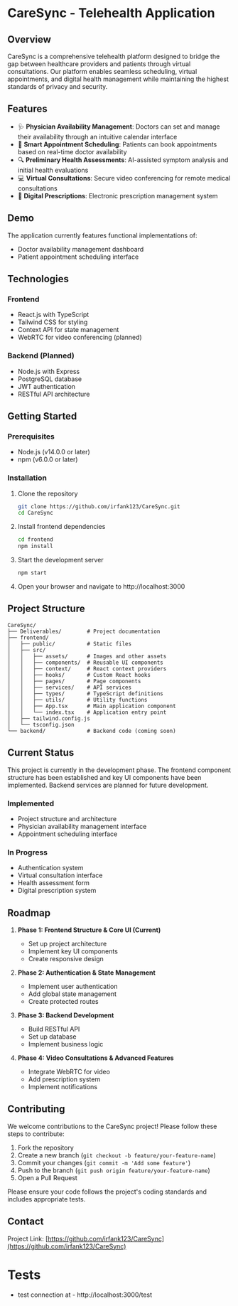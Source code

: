 # CareSync - Telehealth Application

## Overview

CareSync is a comprehensive telehealth platform designed to bridge the gap between healthcare providers and patients through virtual consultations. Our platform enables seamless scheduling, virtual appointments, and digital health management while maintaining the highest standards of privacy and security.

## Features

- 🩺 **Physician Availability Management**: Doctors can set and manage their availability through an intuitive calendar interface
- 📅 **Smart Appointment Scheduling**: Patients can book appointments based on real-time doctor availability
- 🔍 **Preliminary Health Assessments**: AI-assisted symptom analysis and initial health evaluations
- 💻 **Virtual Consultations**: Secure video conferencing for remote medical consultations
- 💊 **Digital Prescriptions**: Electronic prescription management system

## Demo

The application currently features functional implementations of:

- Doctor availability management dashboard
- Patient appointment scheduling interface

## Technologies

### Frontend

- React.js with TypeScript
- Tailwind CSS for styling
- Context API for state management
- WebRTC for video conferencing (planned)

### Backend (Planned)

- Node.js with Express
- PostgreSQL database
- JWT authentication
- RESTful API architecture

## Getting Started

### Prerequisites

- Node.js (v14.0.0 or later)
- npm (v6.0.0 or later)

### Installation

1. Clone the repository

   ```bash
   git clone https://github.com/irfank123/CareSync.git
   cd CareSync
   ```
2. Install frontend dependencies

   ```bash
   cd frontend
   npm install
   ```
3. Start the development server

   ```bash
   npm start
   ```
4. Open your browser and navigate to http://localhost:3000

## Project Structure

```
CareSync/
├── Deliverables/        # Project documentation
├── frontend/
│   ├── public/          # Static files
│   ├── src/
│   │   ├── assets/      # Images and other assets
│   │   ├── components/  # Reusable UI components
│   │   ├── context/     # React context providers
│   │   ├── hooks/       # Custom React hooks
│   │   ├── pages/       # Page components
│   │   ├── services/    # API services
│   │   ├── types/       # TypeScript definitions
│   │   ├── utils/       # Utility functions
│   │   ├── App.tsx      # Main application component
│   │   └── index.tsx    # Application entry point
│   ├── tailwind.config.js
│   └── tsconfig.json
└── backend/             # Backend code (coming soon)
```

## Current Status

This project is currently in the development phase. The frontend component structure has been established and key UI components have been implemented. Backend services are planned for future development.

### Implemented

- Project structure and architecture
- Physician availability management interface
- Appointment scheduling interface

### In Progress

- Authentication system
- Virtual consultation interface
- Health assessment form
- Digital prescription system

## Roadmap

1. **Phase 1: Frontend Structure & Core UI (Current)**

   - Set up project architecture
   - Implement key UI components
   - Create responsive design
2. **Phase 2: Authentication & State Management**

   - Implement user authentication
   - Add global state management
   - Create protected routes
3. **Phase 3: Backend Development**

   - Build RESTful API
   - Set up database
   - Implement business logic
4. **Phase 4: Video Consultations & Advanced Features**

   - Integrate WebRTC for video
   - Add prescription system
   - Implement notifications

## Contributing

We welcome contributions to the CareSync project! Please follow these steps to contribute:

1. Fork the repository
2. Create a new branch (`git checkout -b feature/your-feature-name`)
3. Commit your changes (`git commit -m 'Add some feature'`)
4. Push to the branch (`git push origin feature/your-feature-name`)
5. Open a Pull Request

Please ensure your code follows the project's coding standards and includes appropriate tests.

## Contact

Project Link: [https://github.com/irfank123/CareSync](https://github.com/irfank123/CareSync)




# Tests

- test connection at - http://localhost:3000/test

